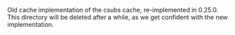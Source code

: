 Old cache implementation of the csubs cache, re-implemented in 0.25.0. This directory will be deleted after a while, as we get confident with the new implementation.

